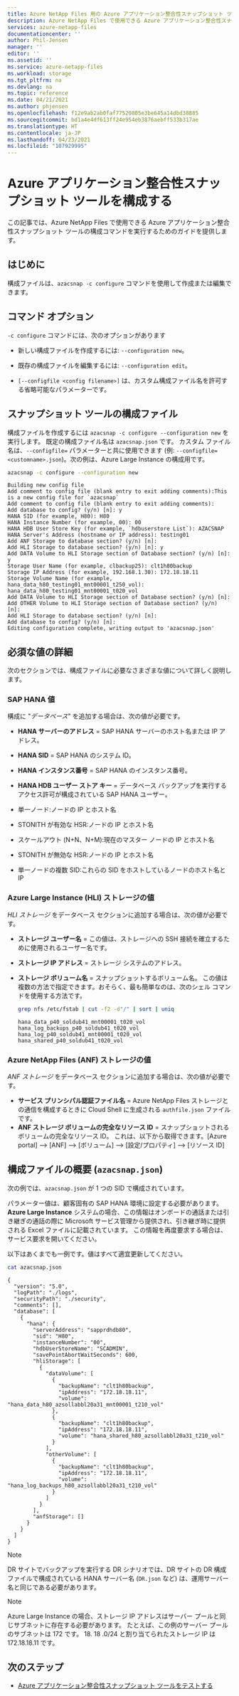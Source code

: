 ```yaml
---
title: Azure NetApp Files 用の Azure アプリケーション整合性スナップショット ツールを構成する | Microsoft Docs
description: Azure NetApp Files で使用できる Azure アプリケーション整合性スナップショット ツールの構成コマンドを実行するためのガイドを提供します。
services: azure-netapp-files
documentationcenter: ''
author: Phil-Jensen
manager: ''
editor: ''
ms.assetid: ''
ms.service: azure-netapp-files
ms.workload: storage
ms.tgt_pltfrm: na
ms.devlang: na
ms.topic: reference
ms.date: 04/21/2021
ms.author: phjensen
ms.openlocfilehash: f12e9ab2ab0faf77520805e3be645a14dbd38885
ms.sourcegitcommit: bd1a4e4df613ff24e954eb3876aebff533b317ae
ms.translationtype: HT
ms.contentlocale: ja-JP
ms.lasthandoff: 04/23/2021
ms.locfileid: "107929995"
---
```

# <a name="configure-azure-application-consistent-snapshot-tool"></a>Azure アプリケーション整合性スナップショット ツールを構成する

この記事では、Azure NetApp Files で使用できる Azure アプリケーション整合性スナップショット ツールの構成コマンドを実行するためのガイドを提供します。

## <a name="introduction"></a>はじめに

構成ファイルは、`azacsnap -c configure` コマンドを使用して作成または編集できます。

## <a name="command-options"></a>コマンド オプション

`-c configure` コマンドには、次のオプションがあります

- 新しい構成ファイルを作成するには: `--configuration new`。

- 既存の構成ファイルを編集するには: `--configuration edit`。

- `[--configfile <config filename>]` は、カスタム構成ファイル名を許可する省略可能なパラメーターです。

## <a name="configuration-file-for-snapshot-tools"></a>スナップショット ツールの構成ファイル

構成ファイルを作成するには `azacsnap -c configure --configuration new` を実行します。  既定の構成ファイル名は `azacsnap.json` です。  カスタム ファイル名は、`--configfile=` パラメーターと共に使用できます (例: `--configfile=<customname>.json`)。次の例は、Azure Large Instance の構成用です。

```bash
azacsnap -c configure --configuration new
```

```output
Building new config file
Add comment to config file (blank entry to exit adding comments):This is a new config file for `azacsnap`
Add comment to config file (blank entry to exit adding comments):
Add database to config? (y/n) [n]: y
HANA SID (for example, H80): H80
HANA Instance Number (for example, 00): 00
HANA HDB User Store Key (for example, `hdbuserstore List`): AZACSNAP
HANA Server's Address (hostname or IP address): testing01
Add ANF Storage to database section? (y/n) [n]:
Add HLI Storage to database section? (y/n) [n]: y
Add DATA Volume to HLI Storage section of Database section? (y/n) [n]: y
Storage User Name (for example, clbackup25): clt1h80backup
Storage IP Address (for example, 192.168.1.30): 172.18.18.11
Storage Volume Name (for example, hana_data_h80_testing01_mnt00001_t250_vol): hana_data_h80_testing01_mnt00001_t020_vol
Add DATA Volume to HLI Storage section of Database section? (y/n) [n]:
Add OTHER Volume to HLI Storage section of Database section? (y/n) [n]:
Add HLI Storage to database section? (y/n) [n]:
Add database to config? (y/n) [n]:
Editing configuration complete, writing output to 'azacsnap.json'
```

## <a name="details-of-required-values"></a>必須な値の詳細

次のセクションでは、構成ファイルに必要なさまざまな値について詳しく説明します。

### <a name="sap-hana-values"></a>SAP HANA 値

構成に "*データベース*" を追加する場合は、次の値が必要です。

- **HANA サーバーのアドレス** = SAP HANA サーバーのホスト名または IP アドレス。
- **HANA SID** = SAP HANA のシステム ID。
- **HANA インスタンス番号** = SAP HANA のインスタンス番号。
- **HANA HDB ユーザー ストア キー** = データベース バックアップを実行するアクセス許可が構成されている SAP HANA ユーザー。

- 単一ノード:ノードの IP とホスト名
- STONITH が有効な HSR:ノードの IP とホスト名
- スケールアウト (N+N、N+M):現在のマスター ノードの IP とホスト名
- STONITH が無効な HSR:ノードの IP とホスト名
- 単一ノードの複数 SID:これらの SID をホストしているノードのホスト名と IP

### <a name="azure-large-instance-hli-storage-values"></a>Azure Large Instance (HLI) ストレージの値

*HLI ストレージ* をデータベース セクションに追加する場合は、次の値が必要です。

- **ストレージ ユーザー名** = この値は、ストレージへの SSH 接続を確立するために使用されるユーザー名です。
- **ストレージ IP アドレス** = ストレージ システムのアドレス。
- **ストレージ ボリューム名** = スナップショットするボリューム名。  この値は複数の方法で指定できます。おそらく、最も簡単なのは、次のシェル コマンドを使用する方法です。

    ```bash
    grep nfs /etc/fstab | cut -f2 -d"/" | sort | uniq
    ```

    ```output
    hana_data_p40_soldub41_mnt00001_t020_vol
    hana_log_backups_p40_soldub41_t020_vol
    hana_log_p40_soldub41_mnt00001_t020_vol
    hana_shared_p40_soldub41_t020_vol
    ```

### <a name="azure-netapp-files-anf-storage-values"></a>Azure NetApp Files (ANF) ストレージの値

*ANF ストレージ* をデータベース セクションに追加する場合は、次の値が必要です。

- **サービス プリンシパル認証ファイル名** = Azure NetApp Files ストレージとの通信を構成するときに Cloud Shell に生成される `authfile.json` ファイルです。
- **ANF ストレージ ボリュームの完全なリソース ID** = スナップショットされるボリュームの完全なリソース ID。  これは、以下から取得できます。[Azure portal] –> [ANF] –> [ボリューム] –> [設定/プロパティ] –> [リソース ID]

## <a name="configuration-file-overview-azacsnapjson"></a>構成ファイルの概要 (`azacsnap.json`)

次の例では、`azacsnap.json` が 1 つの SID で構成されています。

パラメーター値は、顧客固有の SAP HANA 環境に設定する必要があります。
**Azure Large Instance** システムの場合、この情報はオンボードの通話または引き継ぎの通話の際に Microsoft サービス管理から提供され、引き継ぎ時に提供される Excel ファイルに記載されています。 この情報を再度要求する場合は、サービス要求を開いてください。

以下はあくまでも一例です。値はすべて適宜更新してください。

```bash
cat azacsnap.json
```

```output
{
  "version": "5.0",
  "logPath": "./logs",
  "securityPath": "./security",
  "comments": [],
  "database": [
    {
      "hana": {
        "serverAddress": "sapprdhdb80",
        "sid": "H80",
        "instanceNumber": "00",
        "hdbUserStoreName": "SCADMIN",
        "savePointAbortWaitSeconds": 600,
        "hliStorage": [
          {
            "dataVolume": [
              {
                "backupName": "clt1h80backup",
                "ipAddress": "172.18.18.11",
                "volume": "hana_data_h80_azsollabbl20a31_mnt00001_t210_vol"
              },
              {
                "backupName": "clt1h80backup",
                "ipAddress": "172.18.18.11",
                "volume": "hana_shared_h80_azsollabbl20a31_t210_vol"
              }
            ],
            "otherVolume": [
              {
                "backupName": "clt1h80backup",
                "ipAddress": "172.18.18.11",
                "volume": "hana_log_backups_h80_azsollabbl20a31_t210_vol"
              }
            ]
          }
        ],
        "anfStorage": []
      }
    }
  ]
}
```

> [!NOTE]
> DR サイトでバックアップを実行する DR シナリオでは、DR サイトの DR 構成ファイルで構成されている HANA サーバー名 (`DR.json` など) は、運用サーバー名と同じである必要があります。

> [!NOTE]
> Azure Large Instance の場合、ストレージ IP アドレスはサーバー プールと同じサブネットに存在する必要があります。 たとえば、この例のサーバー プールのサブネットは 172 です。 18.  18 .0/24 と割り当てられたストレージ IP は 172.18.18.11 です。

## <a name="next-steps"></a>次のステップ

- [Azure アプリケーション整合性スナップショット ツールをテストする](azacsnap-cmd-ref-test.md)
